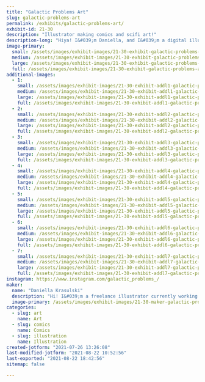 ```yaml
---
title: "Galactic Problems Art"
slug: galactic-problems-art
permalink: /exhibits/galactic-problems-art/
exhibit-id: 21-30
description: "Illustrator making comics and scifi art!"
description-long: "Hiya! I&#039;m Daniella, and I&#039;m a digital illustrator. My current passion project is an original comic series called Galactic Problems, and the story revolves around a group of private investigators in space solving mysteries. Outside of personal work, I love making art of the stories that inspire me to create. Star Wars, anime, cartoons, I love it all. I&#039;ll be selling both original and fanart at my table, as well as sharing whatever info about my job I can! "
image-primary: 
  small: /assets/images/exhibit-images/21-30-exhibit-galactic-problems-art-43-newiconforposting-8221-small.png
  medium: /assets/images/exhibit-images/21-30-exhibit-galactic-problems-art-43-newiconforposting-8221-medium.png
  large: /assets/images/exhibit-images/21-30-exhibit-galactic-problems-art-43-newiconforposting-8221-large.png
  full: /assets/images/exhibit-images/21-30-exhibit-galactic-problems-art-43-newiconforposting-8221-full.png
additional-images: 
  - 1:
    small: /assets/images/exhibit-images/21-30-exhibit-addl1-galactic-problems-art-alienforposting-small.png
    medium: /assets/images/exhibit-images/21-30-exhibit-addl1-galactic-problems-art-alienforposting-medium.png
    large: /assets/images/exhibit-images/21-30-exhibit-addl1-galactic-problems-art-alienforposting-large.png
    full: /assets/images/exhibit-images/21-30-exhibit-addl1-galactic-problems-art-alienforposting-full.png
  - 2:
    small: /assets/images/exhibit-images/21-30-exhibit-addl2-galactic-problems-art-badbatchforposting-small.png
    medium: /assets/images/exhibit-images/21-30-exhibit-addl2-galactic-problems-art-badbatchforposting-medium.png
    large: /assets/images/exhibit-images/21-30-exhibit-addl2-galactic-problems-art-badbatchforposting-large.png
    full: /assets/images/exhibit-images/21-30-exhibit-addl2-galactic-problems-art-badbatchforposting-full.png
  - 3:
    small: /assets/images/exhibit-images/21-30-exhibit-addl3-galactic-problems-art-discofinalforposting-small.png
    medium: /assets/images/exhibit-images/21-30-exhibit-addl3-galactic-problems-art-discofinalforposting-medium.png
    large: /assets/images/exhibit-images/21-30-exhibit-addl3-galactic-problems-art-discofinalforposting-large.png
    full: /assets/images/exhibit-images/21-30-exhibit-addl3-galactic-problems-art-discofinalforposting-full.png
  - 4:
    small: /assets/images/exhibit-images/21-30-exhibit-addl4-galactic-problems-art-ocsmallerver-small.png
    medium: /assets/images/exhibit-images/21-30-exhibit-addl4-galactic-problems-art-ocsmallerver-medium.png
    large: /assets/images/exhibit-images/21-30-exhibit-addl4-galactic-problems-art-ocsmallerver-large.png
    full: /assets/images/exhibit-images/21-30-exhibit-addl4-galactic-problems-art-ocsmallerver-full.png
  - 5:
    small: /assets/images/exhibit-images/21-30-exhibit-addl5-galactic-problems-art-plokoonandkidsforposting-small.png
    medium: /assets/images/exhibit-images/21-30-exhibit-addl5-galactic-problems-art-plokoonandkidsforposting-medium.png
    large: /assets/images/exhibit-images/21-30-exhibit-addl5-galactic-problems-art-plokoonandkidsforposting-large.png
    full: /assets/images/exhibit-images/21-30-exhibit-addl5-galactic-problems-art-plokoonandkidsforposting-full.png
  - 6:
    small: /assets/images/exhibit-images/21-30-exhibit-addl6-galactic-problems-art-rexforposting-small.png
    medium: /assets/images/exhibit-images/21-30-exhibit-addl6-galactic-problems-art-rexforposting-medium.png
    large: /assets/images/exhibit-images/21-30-exhibit-addl6-galactic-problems-art-rexforposting-large.png
    full: /assets/images/exhibit-images/21-30-exhibit-addl6-galactic-problems-art-rexforposting-full.png
  - 7:
    small: /assets/images/exhibit-images/21-30-exhibit-addl7-galactic-problems-art-spacegirlfinalsmallerver-small.png
    medium: /assets/images/exhibit-images/21-30-exhibit-addl7-galactic-problems-art-spacegirlfinalsmallerver-medium.png
    large: /assets/images/exhibit-images/21-30-exhibit-addl7-galactic-problems-art-spacegirlfinalsmallerver-large.png
    full: /assets/images/exhibit-images/21-30-exhibit-addl7-galactic-problems-art-spacegirlfinalsmallerver-full.png
instagram: https://www.instagram.com/galactic_problems_/
maker: 
  name: "Daniella Krasulski"
  description: "Hi! I&#039;m a freelance illustrator currently working on an original comic series, and I also design merchandise on the side! My biggest passion right now is my comic, which is about a group of private investigators in space solving mysteries. I want to tell fun stories for a wide age range audience. I&#039;m inspired by animation, scifi, and am a huge Star Wars nerd. Sharing my art with people is always a joy, and I hope to share what knowledge I have with beginners as well! "
  image-primary: /assets/images/exhibit-images/21-30-maker-galactic-problems-art-newiconforposting-medium.png
categories: 
  - slug: art
    name: Art
  - slug: comics
    name: Comics
  - slug: illustration
    name: Illustration
created-jotform: "2021-07-26 13:26:08"
last-modified-jotform: "2021-08-22 10:52:56"
last-exported: "2021-08-22 18:42:56"
sitemap: false

---
```

